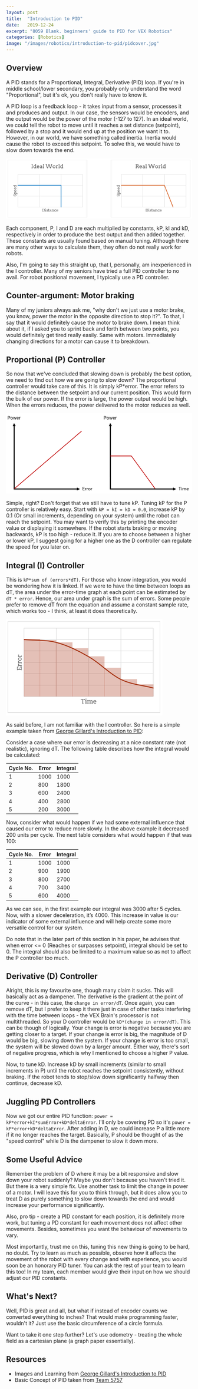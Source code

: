 ```yaml
---
layout: post
title:  "Introduction to PID"
date:   2019-12-24
excerpt: "8059 Blank. beginners' guide to PID for VEX Robotics"
categories: [Robotics]
image: "/images/robotics/introduction-to-pid/pidcover.jpg"
---
```

## Overview
A PID stands for a Proportional, Integral, Derivative (PID) loop. If you're in middle school/lower secondary, you probably only understand the word "Proportional", but it's ok, you don't really have to know it. 

A PID loop is a feedback loop - it takes input from a sensor, processes it and produces and output. In our case, the sensors would be encoders, and the output would be the power of the motor (-127 to 127). In an ideal world, we could tell the robot to move until it reaches a set distance (setpoint), followed by a stop and it would end up at the position we want it to. However, in our world, we have something called inertia. Inertia would cause the robot to exceed this setpoint. To solve this, we would have to slow down towards the end.

<img src="/images/robotics/introduction-to-pid/idealandreal.PNG" alt>

Each component, P, I and D are each multiplied by constants, kP, kI and kD, respectively in order to produce the best output and then added together. These constants are usually found based on manual tuning. Although there are many other ways to calculate them, they often do not really work for robots.

Also, I'm going to say this straight up, that I, personally, am inexperienced in the I controller. Many of my seniors have tried a full PID controller to no avail. For robot positional movement, I typically use a PD controller.

## Counter-argument: Motor braking
Many of my juniors always ask me, "why don't we just use a motor brake, you know, power the motor in the opposite direction to stop it?". To that, I say that it would definitely cause the motor to brake down. I mean think about it, if I asked you to sprint back and forth between two points, you would definitely get tired really easily. Same with motors. Immediately changing directions for a motor can cause it to breakdown.

## Proportional (P) Controller
So now that we've concluded that slowing down is probably the best option, we need to find out how we are going to slow down? The proportional controller would take care of this. It is simply kP*error. The error refers to the distance between the setpoint and our current position. This would form the bulk of our power. If the error is large, the power output would be high. When the errors reduces, the power delivered to the motor reduces as well. 

<img src="/images/robotics/introduction-to-pid/pcontrol.PNG" alt>

Simple, right? Don't forget that we still have to tune kP. Tuning kP for the P controller is relatively easy. Start with `kP = kI = kD = 0.0`, increase kP by 0.1 (Or small increments, depending on your system) until the robot can reach the setpoint. You may want to verify this by printing the encoder value or displaying it somewhere. If the robot starts braking or moving backwards, kP is too high - reduce it. If you are to choose between a higher or lower kP, I suggest going for a higher one as the D controller can regulate the speed for you later on.

## Integral (I) Controller
This is `kP*sum of (errors*dT)`. For those who know integration, you would be wondering how it is linked. If we were to have the time between loops as dT, the area under the error-time graph at each point can be estimated by `dT * error`. Hence, our area under graph is the sum of errors. Some people prefer to remove dT from the equation and assume a constant sample rate, which works too - I think, at least it does theoretically.

<img src="/images/robotics/introduction-to-pid/drawingrects.PNG" alt>

As said before, I am not familiar with the I controller. So here is a simple example taken from [George Gillard's Introduction to PID](http://georgegillard.com/programming-guides/introduction_to_pid_controllers_ed2-pdf?format=raw):

Consider a case where our error is decreasing at a nice constant rate (not realistic), ignoring dT. The following table describes how the integral would be calculated: 
 
Cycle No. | Error | Integral
--- | --- | ---
1 | 1000 | 1000 
2 | 800 | 1800 
3 | 600 | 2400 
4 | 400 | 2800 
5 | 200 | 3000     
 
Now, consider what would happen if we had some external influence that caused our error to reduce more slowly. In the above example it decreased 200 units per cycle. The next table considers what would happen if that was 100: 

Cycle No. | Error | Integral 
--- | --- | ---
1 | 1000 | 1000 
2 | 900 | 1900 
3 | 800 | 2700 
4 | 700 | 3400 
5 | 600 | 4000 
 
As we can see, in the first example our integral was 3000 after 5 cycles. Now, with a slower deceleration, it’s 4000. This increase in value is our indicator of some external influence and will help create some more versatile control for our system. 

Do note that in the later part of this section in his paper, he advises that when error <= 0 (Reaches or surpasses setpoint), integral should be set to 0. The integral should also be limited to a maximum value so as not to affect the P controller too much.

## Derivative (D) Controller
Alright, this is my favourite one, though many claim it sucks. This will basically act as a dampener. The derivative is the gradient at the point of the curve - in this case, the `change in error/dT`. Once again, you can remove dT, but I prefer to keep it there just in case of other tasks interfering with the time between loops - the VEX Brain's processor is not multithreaded. So your D controller would be `kD*(change in error/dT)`. This can be though of logically. Your change is error is negative because you are getting closer to a target. If your change is error is big, the magnitude of D would be big, slowing down the system. If your change is error is too small, the system will be slowed down by a larger amount. Either way, there's sort of negative progress, which is why I mentioned to choose a higher P value.

Now, to tune kD. Increase kD by small increments (similar to small increments in P) until the robot reaches the setpoint consistently, without braking. If the robot tends to stop/slow down significantly halfway then continue, decrease kD.

## Juggling PD Controllers
Now we got our entire PID function: `power = kP*error+kI*sumError+kD*deltaError`. I'll only be covering PD so it's `power = kP*error+kD*deltaError`. After adding in D, we could increase P a little more if it no longer reaches the target. Basically, P should be thought of as the "speed control" while D is the dampener to slow it down more.

## Some Useful Advice
Remember the problem of D where it may be a bit responsive and slow down your robot suddenly? Maybe you don't because you haven't tried it. But there is a very simple fix. Use another task to limit the change in power of a motor. I will leave this for you to think through, but it does allow you to treat D as purely something to slow down towards the end and would increase your performance significantly.

Also, pro tip - create a PID constant for each position, it is definitely more work, but tuning a PD constant for each movement does not affect other movements. Besides, sometimes you want the behaviour of movements to vary.

Most importantly, trust me on this, tuning this new thing is going to be hard, no doubt. Try to learn as much as possible, observe how it affects the movement of the robot with every change and with experience, you would soon be an honorary PID tuner. You can ask the rest of your team to learn this too! In my team, each member would give their input on how we should adjust our PID constants.

## What's Next?
Well, PID is great and all, but what if instead of encoder counts we converted everything to inches? That would make programming faster, wouldn't it? Just use the basic circumference of a circle formula.

Want to take it one step further? Let's use odometry <TODO> - treating the whole field as a cartesian plane (a graph paper essentially).

## Resources
- Images and Learning from [George Gillard's Introduction to PID](http://georgegillard.com/programming-guides/introduction_to_pid_controllers_ed2-pdf?format=raw)
- Basic Concept of PID taken from [Team 5757](https://www.youtube.com/watch?v=D0H4t4n5J6k)
